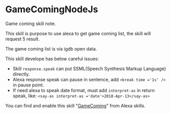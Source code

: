 # GameComingNodeJs
Game coming skill note.

This skill is purpose to use alexa to get game coming list, the skill will request 5 result.

The game coming list is via igdb open data.

This skill develope has below careful issues:

* Skill `response.speak` can put SSML(Speech Synthesis Markup Language) directly.
* Alexa response speak can pause in sentence, add `<break time ='1s' />` in pause point.
* If need alexa to speak date format, must add `interpret-as` in return speak, like: `<say-as interpret-as ='date'>2018-Apr-13</say-as>`

You can find and enable this skill "[GameComing](https://www.amazon.com/dp/B07C4NFSRJ/ref=sr_1_1?s=digital-skills&ie=UTF8&qid=1524208905&sr=1-1&keywords=GameComing)" from Alexa skills.


